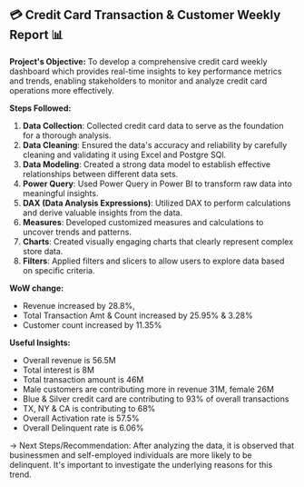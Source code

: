 ## 💳 Credit Card Transaction & Customer Weekly Report 📊

**Project's Objective:**
To develop a comprehensive credit card weekly dashboard which provides real-time insights to key performance metrics and trends, enabling stakeholders to monitor and analyze credit card operations more effectively.

**Steps Followed:**

1. **Data Collection**: Collected credit card data to serve as the foundation for a thorough analysis.
2. **Data Cleaning**: Ensured the data's accuracy and reliability by carefully cleaning and validating it using Excel and Postgre SQl.
3. **Data Modeling**: Created a strong data model to establish effective relationships between different data sets.
4. **Power Query**: Used Power Query in Power BI to transform raw data into meaningful insights.
5. **DAX (Data Analysis Expressions)**: Utilized DAX to perform calculations and derive valuable insights from the data.
6. **Measures**: Developed customized measures and calculations to uncover trends and patterns.
7. **Charts**: Created visually engaging charts that clearly represent complex store data.
8. **Filters**: Applied filters and slicers to allow users to explore data based on specific criteria.

**WoW change:**
- Revenue increased by 28.8%,
- Total Transaction Amt & Count increased by 25.95% & 3.28%
- Customer count increased by 11.35%

**Useful Insights:**
- Overall revenue is 56.5M
- Total interest is 8M
- Total transaction amount is 46M
- Male customers are contributing more in revenue 31M, female 26M
- Blue & Silver credit card are contributing to 93% of overall transactions
- TX, NY & CA is contributing to 68%
- Overall Activation rate is 57.5%
- Overall Delinquent rate is 6.06%

-> Next Steps/Recommendation: 
After analyzing the data, it is observed that businessmen and self-employed individuals are more likely to be delinquent. It's important to investigate the underlying reasons for this trend.
